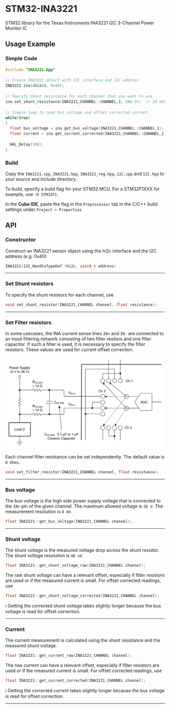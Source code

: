 # STM32-INA3221
STM32 library for the Texas Instruments INA3221 I2C 3-Channel Power Monitor IC

## Usage Example
### Simple Code
```c++
#include "INA3221.hpp"

// Create INA3221 object with I2C interface and I2C address
INA3221 ina(&hi2c1, 0x40);

// Specify shunt resistance for each channel that you want to use
ina.set_shunt_resistance(INA3221_CHANNEL::CHANNEL_1, 10e-3);  // 10 mOhm shunt resistor for channel 1

// Simple loop to read bus voltage and offset corrected current
while(true)
{
  float bus_voltage = ina.get_bus_voltage(INA3221_CHANNEL::CHANNEL_1);
  float current = ina.get_current_corrected(INA3221_CHANNEL::CHANNEL_1);

  HAL_Delay(100);
}
```
### Build
Copy the `INA3221.cpp`, `INA3221.hpp`, `INA3221_reg.hpp`, `I2C.cpp` and `I2C.hpp` to your source and include directory.

To build, specify a build flag for your STM32 MCU. For a STM32F1XXX for example, use `-D STM32F1`.

In the **Cube IDE**, paste the flag in the `Preprocessor` tab in the C/C++ build settings under `Project > Properties`

## API
### Constructor
Construct an INA3221 sensor object using the hi2c interface and the I2C address (e.g. 0x40)
```c++
INA3221(I2C_HandleTypeDef *hi2c, uint8_t address)
```
---
### Set Shunt resistors
To specify the shunt resistors for each channel, use
```c++
void set_shunt_resistor(INA3221_CHANNEL channel, float resistance);
```
---
### Set Filter resistors
In some usecases, the INA current sense lines `IN+` and `IN-` are connected to an input filtering network consisting of two filter resitors and one filter capacitor.
If such a filter is used, it is necessary to specify the filter resistors. These values are used for current offset correction. 

![INA3221 input channel filtering](img/input_filter.png)

Each channel filter resistance can be set independently. The default value is `0 Ohms`.
```c++
void set_filter_resistor(INA3221_CHANNEL channel, float resistance);
```
---
### Bus voltage
The bus voltage is the high side power supply voltage that is connected to the `IN+` pin of the given channel. The maximum allowed voltage is `26 V`. The measurement resolution is `8 mV`.
```c++
float INA3221::get_bus_voltage(INA3221_CHANNEL channel);
```
---
### Shunt voltage
The shunt voltage is the measured voltage drop across the shunt resistor. The shunt voltage resolution is `40 uV`.
```c++
float INA3221::get_shunt_voltage_raw(INA3221_CHANNEL channel);
```
The raw shunt voltage can have a relevant offset, especially if filter resistors are used or if the measured current is small. For offset corrected readings, use
```c++
float INA3221::get_shunt_voltage_corrected(INA3221_CHANNEL channel);
```
ℹ️ Getting the corrected shunt voltage takes slightly longer because the bus voltage is read for offset correction.

---
### Current
The current measurement is calculated using the shunt resistance and the measured shunt voltage. 
```c++
float INA3221::get_current_raw(INA3221_CHANNEL channel);
```
The raw current can have a relevant offset, especially if filter resistors are used or if the measured current is small. For offset corrected readings, use
```c++
float INA3221::get_current_corrected(INA3221_CHANNEL channel);
```

ℹ️ Getting the corrected current takes slightly longer because the bus voltage is read for offset correction.

---

